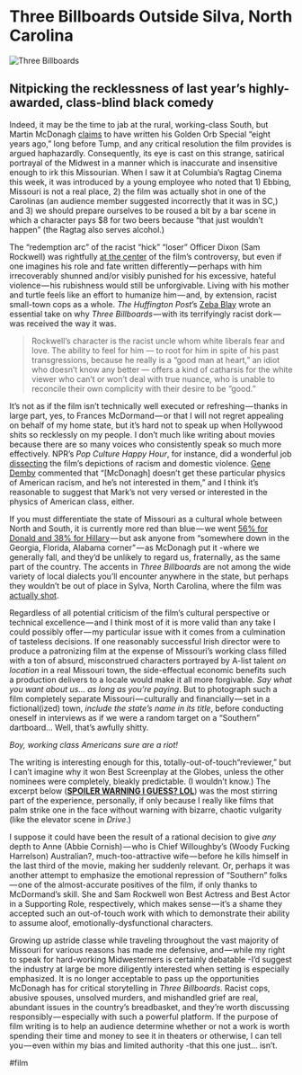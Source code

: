 # Three Billboards Outside Silva, North Carolina

![Three Billboards](https://i.snap.as/C271IoF.jpeg)

## Nitpicking the recklessness of last year’s highly-awarded, class-blind black comedy

Indeed, it may be the time to jab at the rural, working-class South, but Martin McDonagh [claims](http://www.slashfilm.com/martin-mcdonagh-interview/) to have written his Golden Orb Special “eight years ago,” long before Tump, and any critical resolution the film provides is argued haphazardly. Consequently, its eye is cast on this strange, satirical portrayal of the Midwest in a manner which is inaccurate and insensitive enough to irk this Missourian. When I saw it at Columbia’s Ragtag Cinema this week, it was introduced by a young employee who noted that 1) Ebbing, Missouri is not a real place, 2) the film was actually shot in one of the Carolinas (an audience member suggested incorrectly that it was in SC,) and 3) we should prepare ourselves to be roused a bit by a bar scene in which a character pays $8 for two beers because “that just wouldn’t happen” (the Ragtag also serves alcohol.)

The “redemption arc” of the racist “hick” “loser” Officer Dixon (Sam Rockwell) was rightfully [at the center](https://www.vox.com/2018/1/19/16878018/three-billboards-controversy-racist-sam-rockwell-redemption-flannery-oconnor) of the film’s controversy, but even if one imagines his role and fate written differently — perhaps with him irrecoverably shunned and/or visibly punished for his excessive, hateful violence — his rubishness would still be unforgivable. Living with his mother and turtle feels like an effort to humanize him — and, by extension, racist small-town cops as a whole. *The Huffington Post*’s [Zeba Blay](https://twitter.com/zblay) wrote an essential take on why *Three Billboards* — with its terrifyingly racist dork — was received the way it was.

> Rockwell’s character is the racist uncle whom white liberals fear and love. The ability to feel for him ― to root for him in spite of his past transgressions, because he really is a “good man at heart,” an idiot who doesn’t know any better ― offers a kind of catharsis for the white viewer who can’t or won’t deal with true nuance, who is unable to reconcile their own complicity with their desire to be “good.”

It’s not as if the film isn’t technically well executed or refreshing — thanks in large part, yes, to Frances McDormand — or that I will not regret appealing on behalf of my home state, but it’s hard not to speak up when Hollywood shits so recklessly on my people. I don’t much like writing about movies because there are so many voices who consistently speak so much more effectively. NPR’s *Pop Culture Happy Hour*, for instance, did a wonderful job [dissecting](https://www.npr.org/sections/monkeysee/2017/12/01/567291457/pop-culture-happy-hour-revenge-redemption-and-three-billboards) the film’s depictions of racism and domestic violence. [Gene Demby](https://twitter.com/GeeDee215) commented that “[McDonagh] doesn’t get these particular physics of American racism, and he’s not interested in them,” and I think it’s reasonable to suggest that Mark’s not very versed or interested in the physics of American class, either.

If you must differentiate the state of Missouri as a cultural whole between North and South, it is currently more red than blue — we went [56% for Donald and 38% for Hillary](http://enrarchives.sos.mo.gov/enrnet/) — but ask anyone from “somewhere down in the Georgia, Florida, Alabama corner” — as McDonagh put it -where we generally fall, and they’d be unlikely to regard us, fraternally, as the same part of the country. The accents in *Three Billboards* are not among the wide variety of local dialects you’ll encounter anywhere in the state, but perhaps they wouldn’t be out of place in Sylva, North Carolina, where the film was [actually shot](http://wlos.com/news/local/big-movie-comes-to-sylva-shooting-dates-for-three-billboards).

Regardless of all potential criticism of the film’s cultural perspective or technical excellence — and I think most of it is more valid than any take I could possibly offer — my particular issue with it comes from a culmination of tasteless decisions. If one reasonably successful Irish director were to produce a patronizing film at the expense of Missouri’s working class filled with a ton of absurd, misconstrued characters portrayed by A-list talent *on location* in a real Missouri town, the side-effectual economic benefits such a production delivers to a locale would make it all more forgivable. *Say what you want about us… as long as you’re paying*. But to photograph such a film completely separate Missouri — culturally and financially — set in a fictional(ized) town, *include the state’s name in its title*, before conducting oneself in interviews as if we were a random target on a “Southern” dartboard… Well, that’s awfully shitty.

*Boy, working class Americans sure are a riot!*

The writing is interesting enough for this, totally-out-of-touch“reviewer,” but I can’t imagine why it won Best Screenplay at the Globes, unless the other nominees were completely, bleakly predictable. (I wouldn’t know.) The excerpt below (**<u>SPOILER WARNING I GUESS? LOL</u>**) was the most stirring part of the experience, personally, if only because I really like films that palm strike one in the face without warning with bizarre, chaotic vulgarity (like the elevator scene in *Drive*.)

I suppose it could have been the result of a rational decision to give *any* depth to Anne (Abbie Cornish) — who is Chief Willoughby’s (Woody Fucking Harrelson) Australian?, much-too-attractive wife — before he kills himself in the last third of the movie, making her suddenly relevant. Or, perhaps it was another attempt to emphasize the emotional repression of “Southern” folks — one of the almost-accurate positives of the film, if only thanks to McDormand’s skill. She and Sam Rockwell won Best Actress and Best Actor in a Supporting Role, respectively, which makes sense — it’s a shame they accepted such an out-of-touch work with which to demonstrate their ability to assume aloof, emotionally-dysfunctional characters.

Growing up astride classe while traveling throughout the vast majority of Missouri for various reasons has made me defensive, and — while my right to speak for hard-working Midwesterners is certainly debatable -I’d suggest the industry at large be more diligently interested when setting is especially emphasized. It is no longer acceptable to pass up the opportunities McDonagh has for critical storytelling in *Three Billboards*. Racist cops, abusive spouses, unsolved murders, and mishandled grief are real, abundant issues in the country’s breadbasket, and they’re worth discussing responsibly — especially with such a powerful platform. If the purpose of film writing is to help an audience determine whether or not a work is worth spending their time and money to see it in theaters or otherwise, I can tell you — even within my bias and limited authority -that this one just… isn’t.

#film